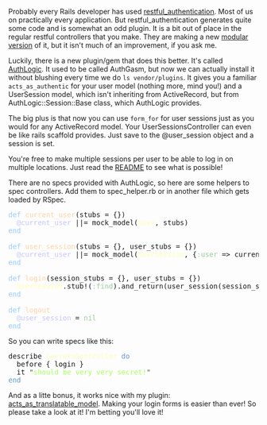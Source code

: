 Probably every Rails developer has used
[restful_authentication](http://github.com/technoweenie/restful-authentication). Most of us on
practically every application. But restful_authentication generates quite some code and is somewhat
an odd plugin. It is a bit out of place in the regular restful controllers that you make. They are
making a new [modular version](http://github.com/technoweenie/restful-authentication/tree/modular)
of it, but it isn't much of an improvement, if you ask me.

Luckily, there is a new plugin/gem that does this better. It's called
[AuthLogic](http://github.com/binarylogic/authlogic). It used to be called AuthGasm, but now we
can actually install it without blushing every time we do `ls vendor/plugins`. It gives you a
familiar `acts_as_authentic` for your user model (nothing more, mind you!) and a UserSession model,
which isn't inheriting from ActiveRecord, but from AuthLogic::Session::Base class, which AuthLogic
provides.

The big plus is that now you can use `form_for` for user sessions just as you would for any
ActiveRecord model. Your UserSessionsController can even be like rails scaffold provides. Just save
to the @user_session object and a session is set.

You're free to make multiple sessions per user to be able to log in on multiple locations. Just
read the [README](http://github.com/binarylogic/authlogic/tree/master/README.rdoc) to see what is
possible!

There are no specs provided with AuthLogic, so here are some helpers to spec controllers. Add them
to spec_helper.rb or in another file which gets loaded by RSpec.

<pre class="ir_black"><font color="#96cbfe">def</font>&nbsp;<font color="#ffd2a7">current_user</font>(stubs = {})
&nbsp;&nbsp;<font color="#c6c5fe">@current_user</font>&nbsp;||= mock_model(<font color="#ffffb6">User</font>, stubs)
<font color="#96cbfe">end</font>

<font color="#96cbfe">def</font>&nbsp;<font color="#ffd2a7">user_session</font>(stubs = {}, user_stubs = {})
&nbsp;&nbsp;<font color="#c6c5fe">@current_user</font>&nbsp;||= mock_model(<font color="#ffffb6">UserSession</font>, {<font color="#99cc99">:user</font>&nbsp;=&gt; current_user(user_stubs)}.merge(stubs))
<font color="#96cbfe">end</font>

<font color="#96cbfe">def</font>&nbsp;<font color="#ffd2a7">login</font>(session_stubs = {}, user_stubs = {})
&nbsp;&nbsp;<font color="#ffffb6">UserSession</font>.stub!(<font color="#99cc99">:find</font>).and_return(user_session(session_stubs, user_stubs))
<font color="#96cbfe">end</font>

<font color="#96cbfe">def</font>&nbsp;<font color="#ffd2a7">logout</font>
&nbsp;&nbsp;<font color="#c6c5fe">@user_session</font>&nbsp;= <font color="#99cc99">nil</font>
<font color="#96cbfe">end</font></pre>

So you can write specs like this:

<pre class="ir_black">describe <font color="#ffffb6">SecretsController</font>&nbsp;<font color="#6699cc">do</font>
&nbsp;&nbsp;before { login }
&nbsp;&nbsp;it <font color="#336633">&quot;</font><font color="#a8ff60">should be very very secret!</font><font color="#336633">&quot;</font>
<font color="#6699cc">end</font></pre>

And as a litte bonus, it works nice with my plugin:
[acts_as_translatable_model](/acts_as_translatable_model-plugin). Making your login forms is easier
than ever! So please take a look at it! I'm betting you'll love it!
